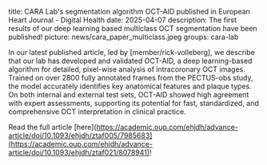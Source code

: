 title: CARA Lab's segmentation algorithm OCT-AID published in European Heart Journal - Digital Health
date: 2025-04-07
description: The first results of our deep learning based multiclass OCT segmentation have been published!
picture: news/cara_paper_multiclass.jpeg
groups: cara-lab

In our latest published article, led by [member/rick-volleberg], we describe that our lab has developed and validated OCT-AID, a deep learning-based algorithm for detailed, pixel-wise analysis of intracoronary OCT images. Trained on over 2800 fully annotated frames from the PECTUS-obs study, the model accurately identifies key anatomical features and plaque types. On both internal and external test sets, OCT-AID showed high agreement with expert assessments, supporting its potential for fast, standardized, and comprehensive OCT interpretation in clinical practice.

Read the full article [here](https://academic.oup.com/ehjdh/advance-article/doi/10.1093/ehjdh/ztaf005/7985683](https://academic.oup.com/ehjdh/advance-article/doi/10.1093/ehjdh/ztaf021/8078941)!
